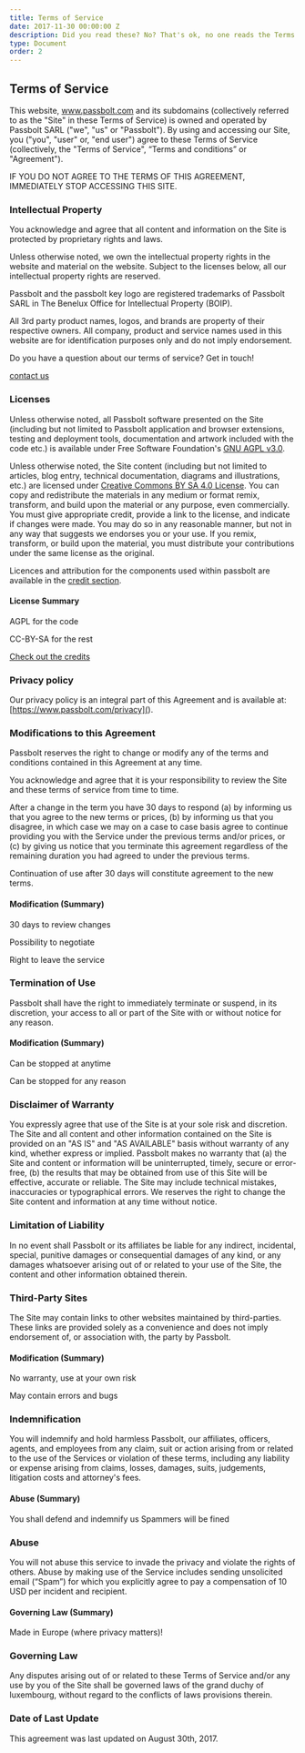 ```yaml
---
title: Terms of Service
date: 2017-11-30 00:00:00 Z
description: Did you read these? No? That's ok, no one reads the Terms of Service.
type: Document
order: 2
---
```

## Terms of Service

This website, www.passbolt.com and its subdomains (collectively referred to as the "Site" in these Terms of Service) is owned and operated by Passbolt SARL ("we", "us" or "Passbolt"). By using and accessing our Site, you ("you", "user" or, "end user") agree to these Terms of Service (collectively, the "Terms of Service", “Terms and conditions” or "Agreement").

IF YOU DO NOT AGREE TO THE TERMS OF THIS AGREEMENT, IMMEDIATELY STOP ACCESSING THIS SITE.

### Intellectual Property

You acknowledge and agree that all content and information on the Site is protected by proprietary rights and laws.

Unless otherwise noted, we own the intellectual property rights in the website and material on the website. Subject to the licenses below, all our intellectual property rights are reserved.

Passbolt and the passbolt key logo are registered trademarks of Passbolt SARL in The Benelux Office for Intellectual Property (BOIP).

All 3rd party product names, logos, and brands are property of their respective owners. All company, product and service names used in this website are for identification purposes only and do not imply endorsement.

Do you have a question about our terms of service? Get in touch!

[contact us](mailto:contact@passbolt.com)

### Licenses

Unless otherwise noted, all Passbolt software presented on the Site (including but not limited to Passbolt application and browser extensions, testing and deployment tools, documentation and artwork included with the code etc.) is available under Free Software Foundation's [GNU AGPL v3.0](http://www.gnu.org/licenses/agpl-3.0.html).

Unless otherwise noted, the Site content (including but not limited to articles, blog entry, technical documentation, diagrams and illustrations, etc.) are licensed under [Creative Commons BY SA 4.0 License](https://creativecommons.org/licenses/by-sa/4.0/). You can copy and redistribute the materials in any medium or format remix, transform, and build upon the material or any purpose, even commercially. You must give appropriate credit, provide a link to the license, and indicate if changes were made. You may do so in any reasonable manner, but not in any way that suggests we endorses you or your use. If you remix, transform, or build upon the material, you must distribute your contributions under the same license as the original.

Licences and attribution for the components used within passbolt are available in the [credit section](<?php Router::url('/credits'); ?>).

#### License Summary

AGPL for the code

CC-BY-SA for the rest

[Check out the credits](<?php echo Router::url('/credits'); ?>)

### Privacy policy

Our privacy policy is an integral part of this Agreement and is available at: [https://www.passbolt.com/privacy](<?php echo Router::url('/privacy'); ?>).

### Modifications to this Agreement

Passbolt reserves the right to change or modify any of the terms and conditions contained in this Agreement at any time.

You acknowledge and agree that it is your responsibility to review the Site and these terms of service from time to time.

After a change in the term you have 30 days to respond (a) by informing us that you agree to the new terms or prices, (b) by informing us that you disagree, in which case we may on a case to case basis agree to continue providing you with the Service under the previous terms and/or prices, or (c) by giving us notice that you terminate this agreement regardless of the remaining duration you had agreed to under the previous terms.

Continuation of use after 30 days will constitute agreement to the new terms.

#### Modification (Summary)

30 days to review changes

Possibility to negotiate

Right to leave the service

### Termination of Use

Passbolt shall have the right to immediately terminate or suspend, in its discretion, your access to all or part of the Site with or without notice for any reason.

#### Modification (Summary)

Can be stopped at anytime

Can be stopped for any reason

### Disclaimer of Warranty

You expressly agree that use of the Site is at your sole risk and discretion. The Site and all content and other information contained on the Site is provided on an "AS IS" and "AS AVAILABLE" basis without warranty of any kind, whether express or implied. Passbolt makes no warranty that (a) the Site and content or information will be uninterrupted, timely, secure or error-free, (b) the results that may be obtained from use of this Site will be effective, accurate or reliable. The Site may include technical mistakes, inaccuracies or typographical errors. We reserves the right to change the Site content and information at any time without notice.

### Limitation of Liability

In no event shall Passbolt or its affiliates be liable for any indirect, incidental, special, punitive damages or consequential damages of any kind, or any damages whatsoever arising out of or related to your use of the Site, the content and other information obtained therein.

### Third-Party Sites

The Site may contain links to other websites maintained by third-parties. These links are provided solely as a convenience and does not imply endorsement of, or association with, the party by Passbolt.

#### Modification (Summary)

No warranty, use at your own risk

May contain errors and bugs

### Indemnification

You will indemnify and hold harmless Passbolt, our affiliates, officers, agents, and employees from any claim, suit or action arising from or related to the use of the Services or violation of these terms, including any liability or expense arising from claims, losses, damages, suits, judgements, litigation costs and attorney's fees.

#### Abuse (Summary)

You shall defend and indemnify us
Spammers will be fined


### Abuse

You will not abuse this service to invade the privacy and violate the rights of others. Abuse by making use of the Service includes sending unsolicited email (“Spam”) for which you explicitly agree to pay a compensation of 10 USD per incident and recipient.

#### Governing Law (Summary)

Made in Europe (where privacy matters)!

### Governing Law

Any disputes arising out of or related to these Terms of Service and/or any use by you of the Site shall be governed laws of the grand duchy of luxembourg, without regard to the conflicts of laws provisions therein.

### Date of Last Update

This agreement was last updated on August 30th, 2017.





